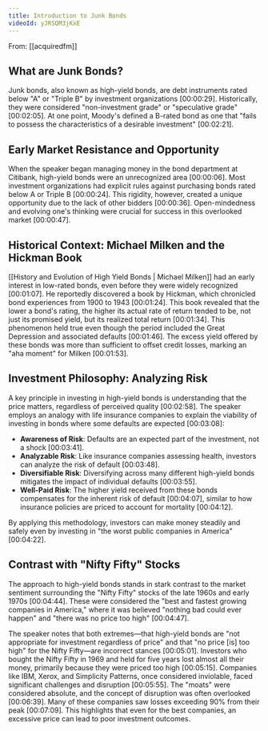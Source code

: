 ```yaml
---
title: Introduction to Junk Bonds
videoId: yJRSQM3jKxE
---
```


From: [[acquiredfm]] <br/> 

## What are Junk Bonds?

Junk bonds, also known as high-yield bonds, are debt instruments rated below "A" or "Triple B" by investment organizations <a class="yt-timestamp" data-t="00:00:29">[00:00:29]</a>. Historically, they were considered "non-investment grade" or "speculative grade" <a class="yt-timestamp" data-t="00:02:05">[00:02:05]</a>. At one point, Moody's defined a B-rated bond as one that "fails to possess the characteristics of a desirable investment" <a class="yt-timestamp" data-t="00:02:21">[00:02:21]</a>.

## Early Market Resistance and Opportunity

When the speaker began managing money in the bond department at Citibank, high-yield bonds were an unrecognized area <a class="yt-timestamp" data-t="00:00:06">[00:00:06]</a>. Most investment organizations had explicit rules against purchasing bonds rated below A or Triple B <a class="yt-timestamp" data-t="00:00:24">[00:00:24]</a>. This rigidity, however, created a unique opportunity due to the lack of other bidders <a class="yt-timestamp" data-t="00:00:36">[00:00:36]</a>. Open-mindedness and evolving one's thinking were crucial for success in this overlooked market <a class="yt-timestamp" data-t="00:00:47">[00:00:47]</a>.

## Historical Context: Michael Milken and the Hickman Book

[[History and Evolution of High Yield Bonds | Michael Milken]] had an early interest in low-rated bonds, even before they were widely recognized <a class="yt-timestamp" data-t="00:01:07">[00:01:07]</a>. He reportedly discovered a book by Hickman, which chronicled bond experiences from 1900 to 1943 <a class="yt-timestamp" data-t="00:01:24">[00:01:24]</a>. This book revealed that the lower a bond's rating, the higher its actual rate of return tended to be, not just its promised yield, but its realized total return <a class="yt-timestamp" data-t="00:01:34">[00:01:34]</a>. This phenomenon held true even though the period included the Great Depression and associated defaults <a class="yt-timestamp" data-t="00:01:46">[00:01:46]</a>. The excess yield offered by these bonds was more than sufficient to offset credit losses, marking an "aha moment" for Milken <a class="yt-timestamp" data-t="00:01:53">[00:01:53]</a>.

## Investment Philosophy: Analyzing Risk

A key principle in investing in high-yield bonds is understanding that the price matters, regardless of perceived quality <a class="yt-timestamp" data-t="00:02:58">[00:02:58]</a>. The speaker employs an analogy with life insurance companies to explain the viability of investing in bonds where some defaults are expected <a class="yt-timestamp" data-t="00:03:08">[00:03:08]</a>:

*   **Awareness of Risk**: Defaults are an expected part of the investment, not a shock <a class="yt-timestamp" data-t="00:03:41">[00:03:41]</a>.
*   **Analyzable Risk**: Like insurance companies assessing health, investors can analyze the risk of default <a class="yt-timestamp" data-t="00:03:48">[00:03:48]</a>.
*   **Diversifiable Risk**: Diversifying across many different high-yield bonds mitigates the impact of individual defaults <a class="yt-timestamp" data-t="00:03:55">[00:03:55]</a>.
*   **Well-Paid Risk**: The higher yield received from these bonds compensates for the inherent risk of default <a class="yt-timestamp" data-t="00:04:07">[00:04:07]</a>, similar to how insurance policies are priced to account for mortality <a class="yt-timestamp" data-t="00:04:12">[00:04:12]</a>.

By applying this methodology, investors can make money steadily and safely even by investing in "the worst public companies in America" <a class="yt-timestamp" data-t="00:04:22">[00:04:22]</a>.

## Contrast with "Nifty Fifty" Stocks

The approach to high-yield bonds stands in stark contrast to the market sentiment surrounding the "Nifty Fifty" stocks of the late 1960s and early 1970s <a class="yt-timestamp" data-t="00:04:44">[00:04:44]</a>. These were considered the "best and fastest growing companies in America," where it was believed "nothing bad could ever happen" and "there was no price too high" <a class="yt-timestamp" data-t="00:04:47">[00:04:47]</a>.

The speaker notes that both extremes—that high-yield bonds are "not appropriate for investment regardless of price" and that "no price [is] too high" for the Nifty Fifty—are incorrect stances <a class="yt-timestamp" data-t="00:05:01">[00:05:01]</a>. Investors who bought the Nifty Fifty in 1969 and held for five years lost almost all their money, primarily because they were priced too high <a class="yt-timestamp" data-t="00:05:15">[00:05:15]</a>. Companies like IBM, Xerox, and Simplicity Patterns, once considered inviolable, faced significant challenges and disruption <a class="yt-timestamp" data-t="00:05:55">[00:05:55]</a>. The "moats" were considered absolute, and the concept of disruption was often overlooked <a class="yt-timestamp" data-t="00:06:39">[00:06:39]</a>. Many of these companies saw losses exceeding 90% from their peak <a class="yt-timestamp" data-t="00:07:09">[00:07:09]</a>. This highlights that even for the best companies, an excessive price can lead to poor investment outcomes.